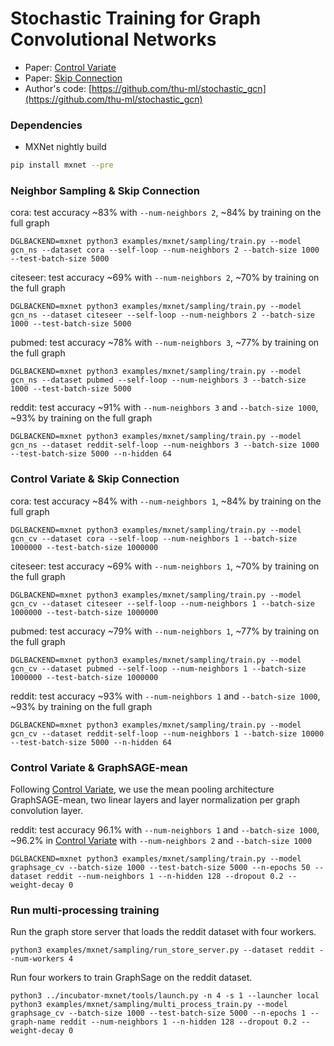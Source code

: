 # Stochastic Training for Graph Convolutional Networks

* Paper: [Control Variate](https://arxiv.org/abs/1710.10568)
* Paper: [Skip Connection](https://arxiv.org/abs/1809.05343)
* Author's code: [https://github.com/thu-ml/stochastic_gcn](https://github.com/thu-ml/stochastic_gcn)

### Dependencies

- MXNet nightly build

```bash
pip install mxnet --pre
```

### Neighbor Sampling & Skip Connection
cora: test accuracy ~83% with `--num-neighbors 2`, ~84% by training on the full graph
```
DGLBACKEND=mxnet python3 examples/mxnet/sampling/train.py --model gcn_ns --dataset cora --self-loop --num-neighbors 2 --batch-size 1000 --test-batch-size 5000
```

citeseer: test accuracy ~69% with `--num-neighbors 2`, ~70% by training on the full graph
```
DGLBACKEND=mxnet python3 examples/mxnet/sampling/train.py --model gcn_ns --dataset citeseer --self-loop --num-neighbors 2 --batch-size 1000 --test-batch-size 5000
```

pubmed: test accuracy ~78% with `--num-neighbors 3`, ~77% by training on the full graph
```
DGLBACKEND=mxnet python3 examples/mxnet/sampling/train.py --model gcn_ns --dataset pubmed --self-loop --num-neighbors 3 --batch-size 1000 --test-batch-size 5000
```

reddit: test accuracy ~91% with `--num-neighbors 3` and `--batch-size 1000`, ~93% by training on the full graph
```
DGLBACKEND=mxnet python3 examples/mxnet/sampling/train.py --model gcn_ns --dataset reddit-self-loop --num-neighbors 3 --batch-size 1000 --test-batch-size 5000 --n-hidden 64
```


### Control Variate & Skip Connection
cora: test accuracy ~84% with `--num-neighbors 1`, ~84% by training on the full graph
```
DGLBACKEND=mxnet python3 examples/mxnet/sampling/train.py --model gcn_cv --dataset cora --self-loop --num-neighbors 1 --batch-size 1000000 --test-batch-size 1000000
```

citeseer: test accuracy ~69% with `--num-neighbors 1`, ~70% by training on the full graph
```
DGLBACKEND=mxnet python3 examples/mxnet/sampling/train.py --model gcn_cv --dataset citeseer --self-loop --num-neighbors 1 --batch-size 1000000 --test-batch-size 1000000
```

pubmed: test accuracy ~79% with `--num-neighbors 1`, ~77% by training on the full graph
```
DGLBACKEND=mxnet python3 examples/mxnet/sampling/train.py --model gcn_cv --dataset pubmed --self-loop --num-neighbors 1 --batch-size 1000000 --test-batch-size 1000000
```

reddit: test accuracy ~93% with `--num-neighbors 1` and `--batch-size 1000`, ~93% by training on the full graph
```
DGLBACKEND=mxnet python3 examples/mxnet/sampling/train.py --model gcn_cv --dataset reddit-self-loop --num-neighbors 1 --batch-size 10000 --test-batch-size 5000 --n-hidden 64
```

### Control Variate & GraphSAGE-mean

Following [Control Variate](https://arxiv.org/abs/1710.10568), we use the mean pooling architecture GraphSAGE-mean, two linear layers and layer normalization per graph convolution layer.

reddit: test accuracy 96.1% with `--num-neighbors 1` and `--batch-size 1000`, ~96.2% in [Control Variate](https://arxiv.org/abs/1710.10568) with `--num-neighbors 2` and `--batch-size 1000`
```
DGLBACKEND=mxnet python3 examples/mxnet/sampling/train.py --model graphsage_cv --batch-size 1000 --test-batch-size 5000 --n-epochs 50 --dataset reddit --num-neighbors 1 --n-hidden 128 --dropout 0.2 --weight-decay 0
```

### Run multi-processing training

Run the graph store server that loads the reddit dataset with four workers.
```
python3 examples/mxnet/sampling/run_store_server.py --dataset reddit --num-workers 4
```

Run four workers to train GraphSage on the reddit dataset.
```
python3 ../incubator-mxnet/tools/launch.py -n 4 -s 1 --launcher local python3 examples/mxnet/sampling/multi_process_train.py --model graphsage_cv --batch-size 1000 --test-batch-size 5000 --n-epochs 1 --graph-name reddit --num-neighbors 1 --n-hidden 128 --dropout 0.2 --weight-decay 0
```
